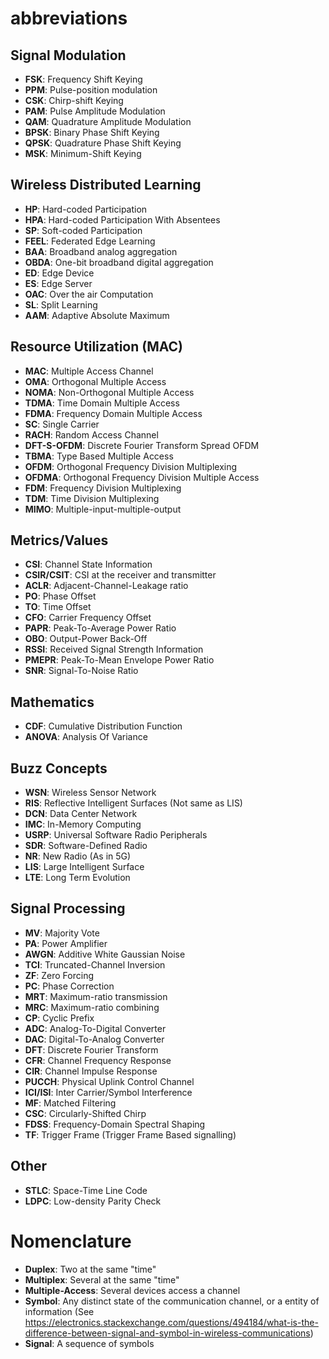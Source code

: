# abbreviations

## Signal Modulation
* **FSK**: Frequency Shift Keying
* **PPM**: Pulse-position modulation
* **CSK**: Chirp-shift Keying
* **PAM**: Pulse Amplitude Modulation
* **QAM**: Quadrature Amplitude Modulation
* **BPSK**: Binary Phase Shift Keying
* **QPSK**: Quadrature Phase Shift Keying
* **MSK**: Minimum-Shift Keying

## Wireless Distributed Learning
* **HP**: Hard-coded Participation
* **HPA**: Hard-coded Participation With Absentees
* **SP**: Soft-coded Participation
* **FEEL**: Federated Edge Learning
* **BAA**: Broadband analog aggregation
* **OBDA**: One-bit broadband digital aggregation
* **ED**: Edge Device
* **ES**: Edge Server
* **OAC**: Over the air Computation
* **SL**: Split Learning
* **AAM**: Adaptive Absolute Maximum

## Resource Utilization (MAC)
* **MAC**: Multiple Access Channel
* **OMA**: Orthogonal Multiple Access
* **NOMA**: Non-Orthogonal Multiple Access
* **TDMA**: Time Domain Multiple Access
* **FDMA**: Frequency Domain Multiple Access
* **SC**: Single Carrier
* **RACH**: Random Access Channel
* **DFT-S-OFDM**: Discrete Fourier Transform Spread OFDM
* **TBMA**: Type Based Multiple Access
* **OFDM**: Orthogonal Frequency Division Multiplexing
* **OFDMA**: Orthogonal Frequency Division Multiple Access
* **FDM**: Frequency Division Multiplexing
* **TDM**: Time Division Multiplexing
* **MIMO**: Multiple-input-multiple-output

## Metrics/Values
* **CSI**: Channel State Information
* **CSIR/CSIT**: CSI at the receiver and transmitter
* **ACLR**: Adjacent-Channel-Leakage ratio
* **PO**: Phase Offset
* **TO**: Time Offset
* **CFO**: Carrier Frequency Offset
* **PAPR**: Peak-To-Average Power Ratio
* **OBO**: Output-Power Back-Off
* **RSSI**: Received Signal Strength Information
* **PMEPR**: Peak-To-Mean Envelope Power Ratio
* **SNR**: Signal-To-Noise Ratio

## Mathematics
* **CDF**: Cumulative Distribution Function
* **ANOVA**: Analysis Of Variance

## Buzz Concepts
* **WSN**: Wireless Sensor Network
* **RIS**: Reflective Intelligent Surfaces (Not same as LIS)
* **DCN**: Data Center Network
* **IMC**: In-Memory Computing
* **USRP**: Universal Software Radio Peripherals
* **SDR**: Software-Defined Radio
* **NR**: New Radio (As in 5G)
* **LIS**: Large Intelligent Surface
* **LTE**: Long Term Evolution

## Signal Processing
* **MV**: Majority Vote
* **PA**: Power Amplifier
* **AWGN**: Additive White Gaussian Noise
* **TCI**: Truncated-Channel Inversion
* **ZF**: Zero Forcing
* **PC**: Phase Correction
* **MRT**: Maximum-ratio transmission
* **MRC**: Maximum-ratio combining
* **CP**: Cyclic Prefix
* **ADC**: Analog-To-Digital Converter
* **DAC**: Digital-To-Analog Converter
* **DFT**: Discrete Fourier Transform
* **CFR**: Channel Frequency Response
* **CIR**: Channel Impulse Response
* **PUCCH**: Physical Uplink Control Channel
* **ICI/ISI**: Inter Carrier/Symbol Interference
* **MF**: Matched Filtering
* **CSC**: Circularly-Shifted Chirp
* **FDSS**: Frequency-Domain Spectral Shaping
* **TF**: Trigger Frame (Trigger Frame Based signalling)

## Other
* **STLC**: Space-Time Line Code
* **LDPC**: Low-density Parity Check

# Nomenclature
* **Duplex**: Two at the same "time"
* **Multiplex**: Several at the same "time"
* **Multiple-Access**: Several devices access a channel
* **Symbol**: Any distinct state of the communication channel, or a entity of information (See https://electronics.stackexchange.com/questions/494184/what-is-the-difference-between-signal-and-symbol-in-wireless-communications)
* **Signal**: A sequence of symbols
